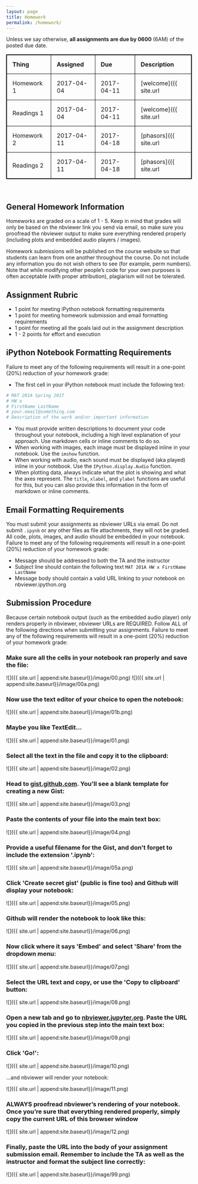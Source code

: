 ```yaml
---
layout: page
title: Homework
permalink: /homework/
---
```


<style>
table { border-collapse: collapse; }
table, th, td { border: 1px solid black; }
th, td { padding: 15px; text-align: left; }
</style>

Unless we say otherwise, **all assignments are due by 0600** (6AM) of the posted due date.

|   Thing    |  Assigned  |     Due    | Description |
|------------|------------|------------|-------------|
| Homework 1 | 2017-04-04 | 2017-04-11 | [welcome]({{ site.url | append:site.baseurl}}{% post_url 2017-04-04-welcome %}) |
| Readings 1 | 2017-04-04 | 2017-04-11 | [welcome]({{ site.url | append:site.baseurl}}{% post_url 2017-04-04-welcome %}) |
| Homework 2 | 2017-04-11 | 2017-04-18 | [phasors]({{ site.url | append:site.baseurl}}{% post_url 2017-04-11-phasors %}) |
| Readings 2 | 2017-04-11 | 2017-04-18 | [phasors]({{ site.url | append:site.baseurl}}{% post_url 2017-04-11-phasors %}) |

<br/>

## General Homework Information

Homeworks are graded on a scale of 1 - 5. Keep in mind that grades will only be based on the nbviewer link you send via email, so make sure you proofread the nbviewer output to make sure everything rendered properly (including plots and embedded audio players / images).

Homework submissions will be published on the course website so that students can learn from one another throughout the course. Do not include any information you do not wish others to see (for example, perm numbers). Note that while modifying other people’s code for your own purposes is often acceptable (with proper attribution), plagiarism will not be tolerated.


## Assignment Rubric

-	1 point for meeting iPython notebook formatting requirements
-	1 point for meeting homework submission and email formatting requirements
-	1 point for meeting all the goals laid out in the assignment description
-	1 - 2 points for effort and execution 


## iPython Notebook Formatting Requirements

Failure to meet any of the following requirements will result in a one-point (20%) reduction of your homework grade:

-	The first cell in your iPython notebook must include the following text:
```python
# MAT 201A Spring 2017
# HW x
# FirstName LastName
# your.email@something.com
# Description of the work and/or important information
```
-	You must provide written descriptions to document your code throughout your notebook, including a high level explanation of your approach. Use markdown cells or inline comments to do so.
-	When working with images, each image must be displayed inline in your notebook. Use the `imshow` function.
-	When working with audio, each sound must be displayed (aka played) inline in your notebook. Use the `IPython.display.Audio` function.
-	When plotting data, always indicate what the plot is showing and what the axes represent. The `title`, `xlabel`, and `ylabel` functions are useful for this, but you can also provide this information in the form of markdown or inline comments.


## Email Formatting Requirements

You must submit your assignments as nbviewer URLs via email. Do not submit `.ipynb` or any other files as file attachments, they will not be graded. All code, plots, images, and audio should be embedded in your notebook. Failure to meet any of the following requirements will result in a one-point (20%) reduction of your homework grade:

- Message should be addressed to both the TA and the instructor
- Subject line should contain the following text `MAT 201A HW x FirstName LastName`
- Message body should contain a valid URL linking to your notebook on nbviewer.ipython.org


## Submission Procedure

Because certain notebook output (such as the embedded audio player) only renders properly in nbviewer, nbviewer URLs are REQUIRED. Follow ALL of the following directions when submitting your assignments. Failure to meet any of the following requirements will result in a one-point (20%) reduction of your homework grade:

### Make sure all the cells in your notebook ran properly and save the file:

![]({{ site.url | append:site.baseurl}}/image/00.png)
![]({{ site.url | append:site.baseurl}}/image/00a.png)

### Now use the text editor of your choice to open the notebook:

![]({{ site.url | append:site.baseurl}}/image/01b.png)

### Maybe you like TextEdit...

![]({{ site.url | append:site.baseurl}}/image/01.png)

### Select all the text in the file and copy it to the clipboard:

![]({{ site.url | append:site.baseurl}}/image/02.png)

### Head to [gist.github.com](https://gist.github.com). You'll see a blank template for creating a new Gist: 

![]({{ site.url | append:site.baseurl}}/image/03.png)

### Paste the contents of your file into the main text box:

![]({{ site.url | append:site.baseurl}}/image/04.png)

### Provide a useful filename for the Gist, and don't forget to include the extension '.ipynb':

![]({{ site.url | append:site.baseurl}}/image/05a.png)

### Click 'Create secret gist' (public is fine too) and Github will display your notebook:

![]({{ site.url | append:site.baseurl}}/image/05.png)

### Github will render the notebook to look like this:

![]({{ site.url | append:site.baseurl}}/image/06.png)

### Now click where it says 'Embed' and select 'Share' from the dropdown menu:

![]({{ site.url | append:site.baseurl}}/image/07.png)

### Select the URL text and copy, or use the 'Copy to clipboard' button:

![]({{ site.url | append:site.baseurl}}/image/08.png)

### Open a new tab and go to [nbviewer.jupyter.org](http://nbviewer.jupyter.org). Paste the URL you copied in the previous step into the main text box:

![]({{ site.url | append:site.baseurl}}/image/09.png)

### Click 'Go!':

![]({{ site.url | append:site.baseurl}}/image/10.png)

...and nbviewer will render your notebook:

![]({{ site.url | append:site.baseurl}}/image/11.png)


### ALWAYS proofread nbviewer’s rendering of your notebook. Once you’re sure that everything rendered properly, simply copy the current URL of this browser window

![]({{ site.url | append:site.baseurl}}/image/12.png)

### Finally, paste the URL into the body of your assignment submission email. Remember to include the TA as well as the instructor and format the subject line correctly:

![]({{ site.url | append:site.baseurl}}/image/99.png)

